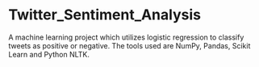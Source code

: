# Twitter_Sentiment_Analysis
A machine learning project which utilizes logistic regression to classify tweets as positive or negative. The tools used are NumPy, Pandas, Scikit Learn and Python NLTK.
